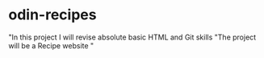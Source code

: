 # odin-recipes
"In this project I will revise absolute basic HTML and Git skills
"The project will be a Recipe website "